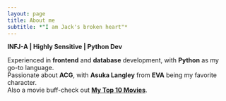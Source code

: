 ```yaml
---
layout: page
title: About me
subtitle: *"I am Jack's broken heart"*
---
```


**INFJ-A \| Highly Sensitive \| Python Dev**

Experienced in **frontend** and **database** development, with **Python** as my go-to language.  
Passionate about **ACG**, with **Asuka Langley** from **EVA** being my favorite character.  
Also a movie buff-check out [**My Top 10 Movies**](https://www.douban.com/doulist/149957537/).
